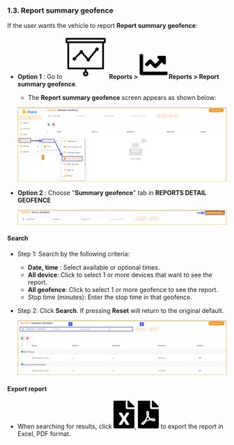 ### 1.3. Report summary geofence

If the user wants the vehicle to report **Report summary geofence**:

* **Option 1** : Go to **<span class="icon-left svg-filter-tick">![Ok](/docs/assets/images/web-interface/icon/SVG/dynamic.svg ) Reports > <span class="icon-left svg-filter-tick">![Ok](/docs/assets/images/web-interface/icon/SVG/chart-line.svg)  Reports  > Report summary geofence**. 

  * The **Report summary geofence** screen  appears as shown below:

  <span style="display:block;text-align:left">![Interface Web](/docs/assets/images/web-english/reports/summary-geofence.png)

* **Option 2** : Choose "**Summary geofence**" tab in **REPORTS
DETAIL GEOFENCE**

    <span style="display:block;text-align:left">![Interface Web](/docs/assets/images/web-english/reports/summary-geofence-2.png)


#### Search

* Step 1: Search by the following criteria:

    * **Date, time** : Select available or optional times.
    * **All device**: Click to select 1 or more devices that want to see the report.
    * **All geofence**: Click to select 1 or more geofence to see the report.
    * Stop time (minutes): Enter the stop time in that geofence.
  
* Step 2: Click **Search**.
 If pressing **Reset** will return to the original default.

    <span style="display:block;text-align:left">![Interface Web](/docs/assets/images/web-english/reports/search-summary-geofence.png)

#### Export report

* When searching for results, click <span class="icon-left svg-filter-circlegreen2">![Ok](/docs/assets/images/web-interface/icon/SVG/file-excel1.svg), <span class="icon-left svg-filter-circlered">![Ok](/docs/assets/images/web-interface/icon/SVG/file-pdf1.svg) to export the report in Excel, PDF format.